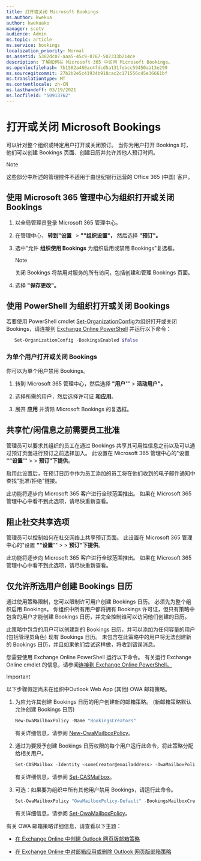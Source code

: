 ```yaml
---
title: 打开或关闭 Microsoft Bookings
ms.author: kwekua
author: kwekuako
manager: scotv
audience: Admin
ms.topic: article
ms.service: bookings
localization_priority: Normal
ms.assetid: 5382dc07-aaa5-45c9-8767-502333b214ce
description: 了解如何在 Microsoft 365 中访问 Microsoft Bookings。
ms.openlocfilehash: 7b1582a480ac4fdcd5a131febcc59450aa13e299
ms.sourcegitcommit: 27b2b2e5c41934b918cac2c171556c45e36661bf
ms.translationtype: MT
ms.contentlocale: zh-CN
ms.lasthandoff: 03/19/2021
ms.locfileid: "50913762"
---
```

# <a name="turn-microsoft-bookings-on-or-off"></a>打开或关闭 Microsoft Bookings

可以针对整个组织或特定用户打开或关闭预订。 当你为用户打开 Bookings 时，他们可以创建 Bookings 页面、创建日历并允许其他人预订时间。

> [!NOTE]
> 这些部分中所述的管理控件不适用于由世纪银行运营的 Office 365 (中国) 客户。

## <a name="turn-bookings-on-or-off-for-your-organization-using-the-microsoft-365-admin-center"></a>使用 Microsoft 365 管理中心为组织打开或关闭 Bookings

1. 以全局管理员登录 Microsoft 365 管理中心。

2. 在管理中心， **转到"设置**   \> **""组织设置"，** 然后选择 **"预订"。**

3. 选中"允许 **组织使用 Bookings** 为组织启用或禁用 Bookings"复选框。

   > [!NOTE]
   > 关闭 Bookings 将禁用对服务的所有访问，包括创建和管理 Bookings 页面。

4. 选择 **"保存更改"。**

## <a name="turn-bookings-on-or-off-for-your-organization-using-powershell"></a>使用 PowerShell 为组织打开或关闭 Bookings

若要使用 PowerShell cmdlet [Set-OrganizationConfig](/powershell/module/exchange/set-organizationconfig)为组织打开或关闭 Bookings，请连接到 [Exchange Online PowerShell](/powershell/exchange/connect-to-exchange-online-powershell) 并运行以下命令：

```PowerShell
   Set-OrganizationConfig -BookingsEnabled $false
```

### <a name="turn-bookings-on-or-off-for-individual-users"></a>为单个用户打开或关闭 Bookings

你可以为单个用户禁用 Bookings。

1. 转到 Microsoft 365 管理中心，然后选择 **"用户**"" \> **活动用户"。**

1. 选择所需的用户，然后选择许可证 **和应用**。

1. 展开 **应用** 并清除 Microsoft Bookings 的复选框。

## <a name="require-staff-approvals-before-sharing-freebusy-information"></a>共享忙/闲信息之前需要员工批准

管理员可以要求其组织的员工在通过 Bookings 共享其可用性信息之前以及可以通过预订页面进行预订之前选择加入。 此设置在 Microsoft 365 管理中心的"设置 **""设置**"" \>  \> **预订"下提供**。

启用此设置后，在预订日历中作为员工添加的员工将在他们收到的电子邮件通知中查找"批准/拒绝"链接。

此功能将逐步向 Microsoft 365 客户进行全球范围推出。 如果在 Microsoft 365 管理中心中看不到此选项，请尽快重新查看。

## <a name="block-social-sharing-options"></a>阻止社交共享选项

管理员可以控制如何在社交网络上共享预订页面。 此设置在 Microsoft 365 管理中心的"设置 **""设置**"" \>  \> **预订"下提供**。

此功能将逐步向 Microsoft 365 客户进行全球范围推出。 如果在 Microsoft 365 管理中心中看不到此选项，请尽快重新查看。

## <a name="allow-only-selected-users-to-create-bookings-calendars"></a>仅允许所选用户创建 Bookings 日历

通过使用策略限制，您可以限制许可用户创建 Bookings 日历。 必须先为整个组织启用 Bookings。 你组织中所有用户都将拥有 Bookings 许可证，但只有策略中包含的用户才能创建 Bookings 日历，并完全控制谁可以访问他们创建的日历。

此策略中包含的用户可以创建新的 Bookings 日历，并可以添加为任何容量的用户 (包括管理员角色) 现有 Bookings 日历。 未包含在此策略中的用户将无法创建新的 Bookings 日历，并且如果他们尝试这样做，将收到错误消息。

您需要使用 Exchange Online PowerShell 运行以下命令。 有关运行 Exchange Online cmdlet 的信息，请参阅[连接到 Exchange Online PowerShell。](/powershell/exchange/connect-to-exchange-online-powershell)

> [!IMPORTANT]
> 以下步骤假定尚未在组织中Outlook Web App (其他) OWA 邮箱策略。

1. 为应允许其创建 Bookings 日历的用户创建新的邮箱策略。  (新邮箱策略默认允许创建 Bookings 日历) 

   ```PowerShell
   New-OwaMailboxPolicy -Name "BookingsCreators"
   ```

   有关详细信息，请参阅 [New-OwaMailboxPolicy](/powershell/module/exchange/new-owamailboxpolicy)。

2. 通过为要授予创建 Bookings 日历权限的每个用户运行此命令，将此策略分配给相关用户。

   ```PowerShell
   Set-CASMailbox -Identity <someCreator@emailaddress> -OwaMailboxPolicy "BookingsCreators"
   ```

   有关详细信息，请参阅 [Set-CASMailbox](/powershell/module/exchange/set-casmailbox)。

3. 可选：如果要为组织中所有其他用户禁用 Bookings，请运行此命令。

   ```PowerShell
   Set-OwaMailboxPolicy "OwaMailboxPolicy-Default" -BookingsMailboxCreationEnabled:$false
   ```

   有关详细信息，请参阅 [Set-OwaMailboxPolicy](/powershell/module/exchange/set-owamailboxpolicy)。

有关 OWA 邮箱策略详细信息，请查看以下主题：

- [在 Exchange Online 中创建 Outlook 网页版邮箱策略](/exchange/clients-and-mobile-in-exchange-online/outlook-on-the-web/create-outlook-web-app-mailbox-policy)

- [在 Exchange Online 中对邮箱应用或删除 Outlook 网页版邮箱策略](/exchange/clients-and-mobile-in-exchange-online/outlook-on-the-web/create-outlook-web-app-mailbox-policy)